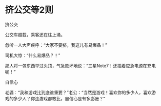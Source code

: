 # 挤公交等2则

挤公交 

公交车超载，乘客还在往上涌。 

忽听一人大声疾呼：“大家不要挤，我这儿有易爆品！” 

司机大惊：“什么易爆品？！” 

那人将一包东西举过头顶，气急败坏地说：“三星Note7！还插着应急电源在充电呢！” 

自信心 

老婆：“我和游戏比到底谁重要？”老公：“当然是游戏！喜欢你的多少人，喜欢游戏的多少人？你连游戏都敢比，自信心是有多膨胀？”